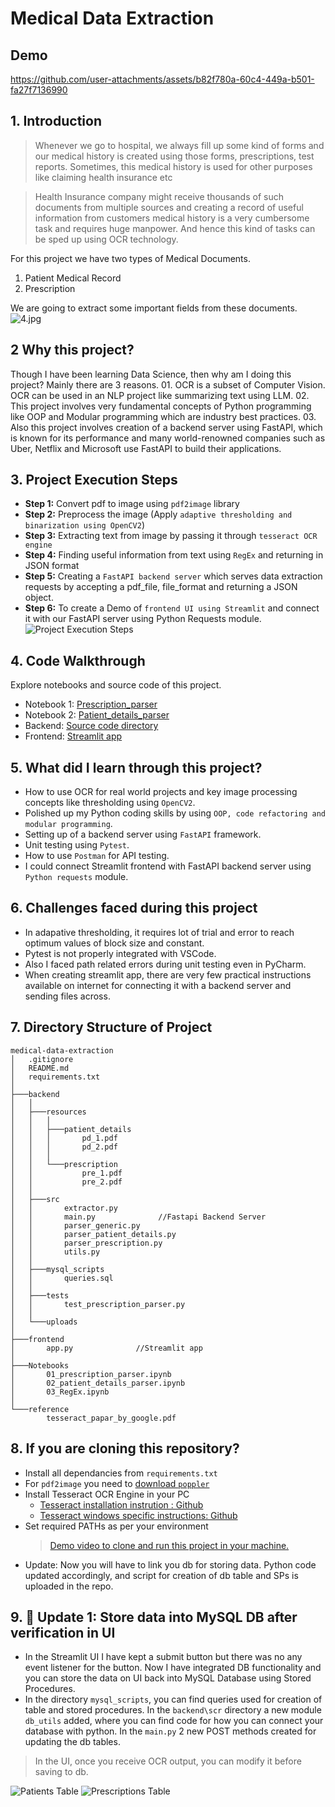 # Medical Data Extraction


## Demo

https://github.com/user-attachments/assets/b82f780a-60c4-449a-b501-fa27f7136990






## <a name="a2">1. Introduction </a>

> Whenever we go to hospital, we always fill up some kind of forms and our medical history is created using those forms, prescriptions, test reports. Sometimes, this medical history is used for other purposes like claiming health insurance etc

> Health Insurance company might receive thousands of such documents from multiple sources and creating a record of useful information from customers medical history is a very cumbersome task and requires huge manpower. And hence this kind of tasks can be sped up using OCR technology.

For this project we have two types of Medical Documents.

1. Patient Medical Record
2. Prescription

We are going to extract some important fields from these documents.
![4.jpg](4.jpg)

## 2 Why this project?

Though I have been learning Data Science, then why am I doing this project? Mainly there are 3 reasons. 01. OCR is a subset of Computer Vision. OCR can be used in an NLP project like summarizing text using LLM. 02. This project involves very fundamental concepts of Python programming like OOP and Modular programming which are industry best practices. 03. Also this project involves creation of a backend server using FastAPI, which is known for its performance and many world-renowned companies such as Uber, Netflix and Microsoft use FastAPI to build their applications.

## <a name="a3">3. Project Execution Steps</a>

- **Step 1:** Convert pdf to image using `pdf2image` library
- **Step 2:** Preprocess the image (Apply `adaptive thresholding and binarization using OpenCV2`)
- **Step 3:** Extracting text from image by passing it through `tesseract OCR engine`
- **Step 4:** Finding useful information from text using `RegEx` and returning in JSON format
- **Step 5:** Creating a `FastAPI backend server` which serves data extraction requests by accepting a pdf_file, file_format and returning a JSON object.
- **Step 6:** To create a Demo of `frontend UI using Streamlit` and connect it with our FastAPI server using Python Requests module.
  ![Project Execution Steps](8.jpg)

## <a name="a4">4. Code Walkthrough</a>

Explore notebooks and source code of this project.

- Notebook 1: [Prescription_parser](https://github.com/abhijeetk597/medical-data-extraction/blob/main/Notebooks/01_prescription_parser.ipynb)
- Notebook 2: [Patient_details_parser](https://github.com/abhijeetk597/medical-data-extraction/blob/main/Notebooks/02_patient_details_parser.ipynb)
- Backend: [Source code directory](https://github.com/abhijeetk597/medical-data-extraction/tree/main/backend/src)
- Frontend: [Streamlit app](https://github.com/abhijeetk597/medical-data-extraction/blob/main/frontend/app.py)

## <a name="a5">5. What did I learn through this project?</a>

- How to use OCR for real world projects and key image processing concepts like thresholding using `OpenCV2`.
- Polished up my Python coding skills by using `OOP, code refactoring and modular programming`.
- Setting up of a backend server using `FastAPI` framework.
- Unit testing using `Pytest`.
- How to use `Postman` for API testing.
- I could connect Streamlit frontend with FastAPI backend server using `Python requests` module.

## <a name="a6">6. Challenges faced during this project</a>

- In adapative thresholding, it requires lot of trial and error to reach optimum values of block size and constant.
- Pytest is not properly integrated with VSCode.
- Also I faced path related errors during unit testing even in PyCharm.
- When creating streamlit app, there are very few practical instructions available on internet for connecting it with a backend server and sending files across.

## <a name="a7">7. Directory Structure of Project</a>

```
medical-data-extraction
│   .gitignore
│   README.md
│   requirements.txt
│
├───backend
│   │
│   ├───resources
│   │   │
│   │   ├───patient_details
│   │   │       pd_1.pdf
│   │   │       pd_2.pdf
│   │   │
│   │   └───prescription
│   │           pre_1.pdf
│   │           pre_2.pdf
│   │
│   ├───src
│   │       extractor.py
│   │       main.py              //Fastapi Backend Server
│   │       parser_generic.py
│   │       parser_patient_details.py
│   │       parser_prescription.py
│   │       utils.py
│   │
│   ├───mysql_scripts
│   │       queries.sql
│   │
│   ├───tests
│   │       test_prescription_parser.py
│   │
│   └───uploads
│
├───frontend
│       app.py              //Streamlit app
│
├───Notebooks
│       01_prescription_parser.ipynb
│       02_patient_details_parser.ipynb
│       03_RegEx.ipynb
│
└───reference
        tesseract_papar_by_google.pdf
```

## <a name="a8">8. If you are cloning this repository?</a>

- Install all dependancies from `requirements.txt`
- For `pdf2image` you need to [download `poppler`](https://github.com/belval/pdf2image?tab=readme-ov-file#how-to-install)
- Install Tesseract OCR Engine in your PC
  - [Tesseract installation instrution : Github](https://github.com/tesseract-ocr/tesseract#installing-tesseract)
  - [Tesseract windows specific instructions: Github](https://github.com/UB-Mannheim/tesseract/wiki)
- Set required PATHs as per your environment
  > [Demo video to clone and run this project in your machine.](https://youtu.be/UWmOePHzePM)
- Update: Now you will have to link you db for storing data. Python code updated accordingly, and script for creation of db table and SPs is uploaded in the repo.

## <a name="a9">9. 🚀 Update 1: Store data into MySQL DB after verification in UI</a>

- In the Streamlit UI I have kept a submit button but there was no any event listener for the button. Now I have integrated DB functionality and you can store the data on UI back into MySQL Database using Stored Procedures.
- In the directory `mysql_scripts`, you can find queries used for creation of table and stored procedures. In the `backend\scr` directory a new module `db_utils` added, where you can find code for how you can connect your database with python. In the `main.py` 2 new POST methods created for updating the db tables.

> In the UI, once you receive OCR output, you can modify it before saving to db.

![Patients Table](13.png)
![Prescriptions Table](14.png)
